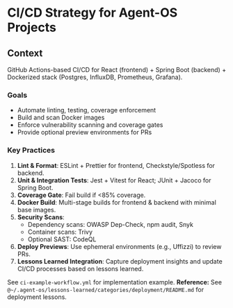 # CI/CD Strategy for Agent-OS Projects

## Context
GitHub Actions-based CI/CD for React (frontend) + Spring Boot (backend) + Dockerized stack (Postgres, InfluxDB, Prometheus, Grafana).

### Goals
- Automate linting, testing, coverage enforcement
- Build and scan Docker images
- Enforce vulnerability scanning and coverage gates
- Provide optional preview environments for PRs

### Key Practices
1. **Lint & Format**: ESLint + Prettier for frontend, Checkstyle/Spotless for backend.
2. **Unit & Integration Tests**: Jest + Vitest for React; JUnit + Jacoco for Spring Boot.
3. **Coverage Gate**: Fail build if <85% coverage.
4. **Docker Build**: Multi-stage builds for frontend & backend with minimal base images.
5. **Security Scans**:
   - Dependency scans: OWASP Dep-Check, npm audit, Snyk
   - Container scans: Trivy
   - Optional SAST: CodeQL
6. **Deploy Previews**: Use ephemeral environments (e.g., Uffizzi) to review PRs.
7. **Lessons Learned Integration**: Capture deployment insights and update CI/CD processes based on lessons learned.

See `ci-example-workflow.yml` for implementation example.
**Reference:** See `@~/.agent-os/lessons-learned/categories/deployment/README.md` for deployment lessons.
